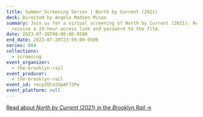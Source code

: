 ```yaml
---
title: Summer Screening Series | North by Current (2021)
deck: Directed by Angelo Madsen Minax
summary: Join us for a virtual screening of North by Current (2021). Register to
  receive a 24-hour access link and password to the film.
date: 2023-07-28T00:00:00-0500
end_date: 2023-07-28T23:59:00-0500
series: 864
collections:
  - screening
event_organizer:
  - the-brooklyn-rail
event_producer:
  - the-brooklyn-rail
event_id: recpZQt42UpAF7JPe
event_platform: null
---
```

[R﻿ead about *North by Current* (2021) in the *Brooklyn Rail* →](https://brooklynrail.org/2021/10/film/Angelo-Madsen-Minaxs-North-By-Current)